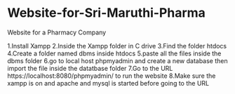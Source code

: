 # Website-for-Sri-Maruthi-Pharma
Website for a Pharmacy Company 


1.Install Xampp
2.Inside the Xampp folder in C drive
3.Find the folder htdocs
4.Create a folder named dbms inside htdocs
5.paste all the files inside the dbms folder
6.go to local host phpmyadmin and create a new database then import the file inside the datatbase folder
7.Go to the URL https://localhost:8080/phpmyadmin/ to run the website
8.Make sure the xampp is on and apache and mysql is started before going to the URL
